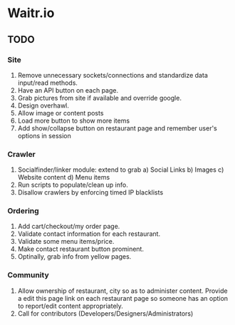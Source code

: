 Waitr.io
========

TODO
----

### Site
1. Remove unnecessary sockets/connections and standardize data input/read methods.
2. Have an API button on each page.
3. Grab pictures from site if available and override google.
4. Design overhawl.
5. Allow image or content posts
6. Load more button to show more items
7. Add show/collapse button on restaurant page and remember user's options in session

### Crawler
1. Socialfinder/linker module: extend to grab
   a) Social Links
   b) Images
   c) Website content
   d) Menu items
2. Run scripts to populate/clean up info.
3. Disallow crawlers by enforcing timed IP blacklists

### Ordering
1. Add cart/checkout/my order page.
2. Validate contact information for each restaurant.
3. Validate some menu items/price.
4. Make contact restaurant button prominent.
5. Optinally, grab info from yellow pages.

### Community
1. Allow ownership of restaurant, city so as to administer content. Provide a edit this page link on each restaurant page so someone has an option to report/edit content appropriately.
2. Call for contributors (Developers/Designers/Administrators)
